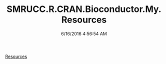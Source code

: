 ﻿---
title: SMRUCC.R.CRAN.Bioconductor.My.Resources
date: 6/16/2016 4:56:54 AM
---

[Resources](T-SMRUCC.R.CRAN.Bioconductor.My.Resources.Resources.html)
